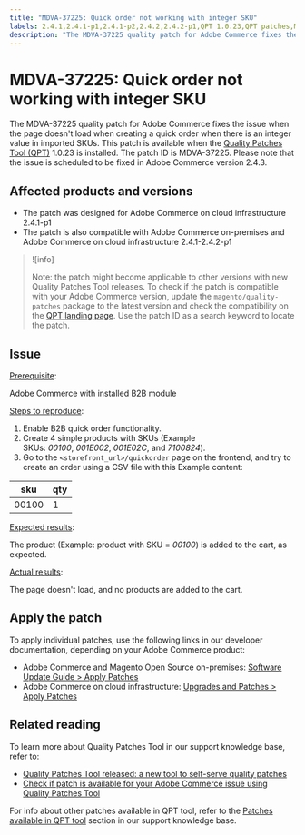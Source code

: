 ```yaml
---
title: "MDVA-37225: Quick order not working with integer SKU"
labels: 2.4.1,2.4.1-p1,2.4.1-p2,2.4.2,2.4.2-p1,QPT 1.0.23,QPT patches,Magento Commerce,Magento Commerce Cloud,Quality Patches Tool,support tools,integer SKU,quick order,Adobe Commerce,cloud infrastructure,on-premises,quality patches for Adobe Commerce
description: "The MDVA-37225 quality patch for Adobe Commerce fixes the issue when the page doesn't load when creating a quick order when there is an integer value in imported SKUs. This patch is available when the [Quality Patches Tool (QPT)](https://devdocs.magento.com/guides/v2.4/comp-mgr/patching.html#mqp) 1.0.23 is installed. The patch ID is MDVA-37225. Please note that the issue is scheduled to be fixed in Adobe Commerce version 2.4.3."
---
```


# MDVA-37225: Quick order not working with integer SKU

The MDVA-37225 quality patch for Adobe Commerce fixes the issue when the page doesn't load when creating a quick order when there is an integer value in imported SKUs. This patch is available when the [Quality Patches Tool (QPT)](https://devdocs.magento.com/guides/v2.4/comp-mgr/patching.html#mqp) 1.0.23 is installed. The patch ID is MDVA-37225. Please note that the issue is scheduled to be fixed in Adobe Commerce version 2.4.3.

## Affected products and versions

* The patch was designed for Adobe Commerce on cloud infrastructure 2.4.1-p1
* The patch is also compatible with Adobe Commerce on-premises and Adobe Commerce on cloud infrastructure 2.4.1-2.4.2-p1

>![info]
>
 >Note: the patch might become applicable to other versions with new Quality Patches Tool releases. To check if the patch is compatible with your Adobe Commerce version, update the `magento/quality-patches` package to the latest version and check the compatibility on the [QPT landing page](https://devdocs.magento.com/quality-patches/tool.html#patch-grid). Use the patch ID as a search keyword to locate the patch.

## Issue

<ins>Prerequisite</ins>:

 Adobe Commerce with installed B2B module

<ins>Steps to reproduce</ins>:

1. Enable B2B quick order functionality.
1. Create 4 simple products with SKUs (Example SKUs: *00100*, *001E002*, *001E02C*, and *7100824*).
1. Go to the ``<storefront_url>/quickorder`` page on the frontend, and try to create an order using a CSV file with this Example content:

| sku  | qty |
|---|---|
| 00100  | 1 |


<ins>Expected results</ins>:

The product (Example: product with SKU = *00100*) is added to the cart, as expected.

<ins>Actual results</ins>:

The page doesn't load, and no products are added to the cart.


## Apply the patch

To apply individual patches, use the following links in our developer documentation, depending on your Adobe Commerce product:

* Adobe Commerce and Magento Open Source on-premises: [Software Update Guide > Apply Patches](https://devdocs.magento.com/guides/v2.4/comp-mgr/patching/mqp.html)
* Adobe Commerce on cloud infrastructure: [Upgrades and Patches > Apply Patches](https://devdocs.magento.com/cloud/project/project-patch.html)

## Related reading

To learn more about Quality Patches Tool in our support knowledge base, refer to:

* [Quality Patches Tool released: a new tool to self-serve quality patches](https://support.magento.com/hc/en-us/articles/360047139492)
* [Check if patch is available for your Adobe Commerce issue using Quality Patches Tool](https://support.magento.com/hc/en-us/articles/360047125252)

For info about other patches available in QPT tool, refer to the [Patches available in QPT tool](https://support.magento.com/hc/en-us/sections/360010506631-Patches-available-in-QPT-tool-) section in our support knowledge base.
